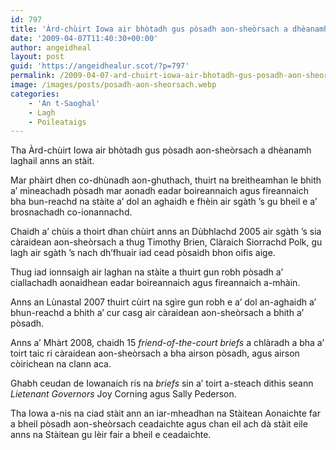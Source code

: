 ```yaml
---
id: 797
title: 'Àrd-chùirt Iowa air bhòtadh gus pòsadh aon-sheòrsach a dhèanamh laghail'
date: '2009-04-07T11:40:30+00:00'
author: angeidheal
layout: post
guid: 'https://angeidhealur.scot/?p=797'
permalink: /2009-04-07-ard-chuirt-iowa-air-bhotadh-gus-posadh-aon-sheorsach-a-dheanamh-laghail/
image: /images/posts/posadh-aon-sheorsach.webp
categories:
    - 'An t-Saoghal'
    - Lagh
    - Poileataigs
---
```


Tha Àrd-chùirt Iowa air bhòtadh gus pòsadh aon-sheòrsach a dhèanamh laghail anns an stàit.

Mar phàirt dhen co-dhùnadh aon-ghuthach, thuirt na breitheamhan le bhith a’ mìneachadh pòsadh mar aonadh eadar boireannaich agus fireannaich bha bun-reachd na stàite a’ dol an aghaidh e fhèin air sgàth ’s gu bheil e a’ brosnachadh co-ionannachd.

Chaidh a’ chùis a thoirt dhan chùirt anns an Dùbhlachd 2005 air sgàth ’s sia càraidean aon-sheòrsach a thug Timothy Brien, Clàraich Siorrachd Polk, gu lagh air sgàth ’s nach dh’fhuair iad cead pòsaidh bhon oifis aige.

Thug iad ionnsaigh air laghan na stàite a thuirt gun robh pòsadh a’ ciallachadh aonaidhean eadar boireannaich agus fireannaich a-mhàin.

Anns an Lùnastal 2007 thuirt cùirt na sgìre gun robh e a’ dol an-aghaidh a’ bhun-reachd a bhith a’ cur casg air càraidean aon-sheòrsach a bhith a’ pòsadh.

Anns a’ Mhàrt 2008, chaidh 15 *friend-of-the-court briefs* a chlàradh a bha a’ toirt taic ri càraidean aon-sheòrsach a bha airson pòsadh, agus airson còirichean na clann aca.

Ghabh ceudan de Iowanaich ris na *briefs* sin a’ toirt a-steach dithis seann *Lietenant Governors* Joy Corning agus Sally Pederson.

Tha Iowa a-nis na ciad stàit ann an iar-mheadhan na Stàitean Aonaichte far a bheil pòsadh aon-sheòrsach ceadaichte agus chan eil ach dà stàit eile anns na Stàitean gu lèir fair a bheil e ceadaichte.
